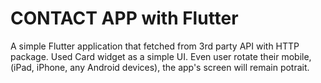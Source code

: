 # CONTACT APP with Flutter

A simple Flutter application that fetched from 3rd party API with HTTP package. Used Card widget as a simple UI. Even user rotate their mobile, (iPad, iPhone, any Android devices), the app's screen will remain potrait.